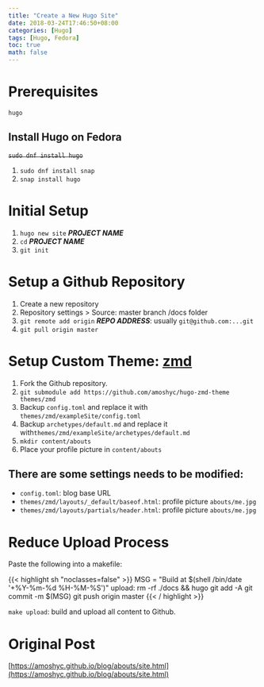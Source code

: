```yaml
---
title: "Create a New Hugo Site"
date: 2018-03-24T17:46:50+08:00
categories: [Hugo]
tags: [Hugo, Fedora]
toc: true
math: false
---
```


# Prerequisites

`hugo`

## Install Hugo on Fedora

~~`sudo dnf install hugo`~~
1.	`sudo dnf install snap`
2.	`snap install hugo`

# Initial Setup

1.	`hugo new site` ***PROJECT NAME***
2.	`cd` ***PROJECT NAME***
3.	`git init`

# Setup a Github Repository

1.	Create a new repository
2.	Repository settings > Source: master branch /docs folder
3.	`git remote add origin` ***REPO ADDRESS***: usually `git@github.com:...git`
4.	`git pull origin master`

# Setup Custom Theme: [zmd](https://github.com/amoshyc/hugo-zmd-theme)

1.	Fork the Github repository.
2.	`git submodule add https://github.com/amoshyc/hugo-zmd-theme themes/zmd`
3.	Backup `config.toml` and replace it with `themes/zmd/exampleSite/config.toml`
4.	Backup `archetypes/default.md` and replace it with`themes/zmd/exampleSite/archetypes/default.md`
5.	`mkdir content/abouts`
6.	Place your profile picture in `content/abouts`

## There are some settings needs to be modified:

-	`config.toml`: blog base URL
-	`themes/zmd/layouts/_default/baseof.html`: profile picture `abouts/me.jpg`
-	`themes/zmd/layouts/partials/header.html`: profile picture `abouts/me.jpg`

# Reduce Upload Process

Paste the following into a makefile:

{{< highlight sh "noclasses=false" >}}
MSG = "Build at $(shell /bin/date '+%Y-%m-%d %H-%M-%S')"
upload:
	rm -rf ./docs && hugo
	git add -A
	git commit -m $(MSG)
	git push origin master
{{< / highlight >}}

`make upload`: build and upload all content to Github.

# Original Post

[https://amoshyc.github.io/blog/abouts/site.html](https://amoshyc.github.io/blog/abouts/site.html)
